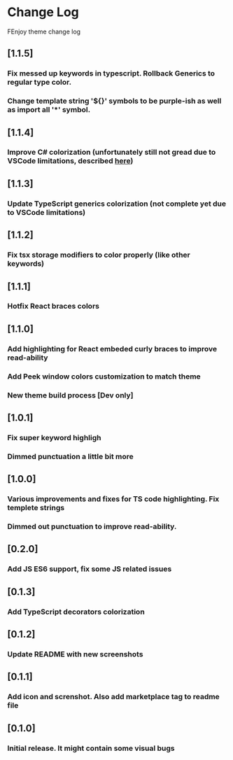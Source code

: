 # Change Log
FEnjoy theme change log

## [1.1.5]
### Fix messed up keywords in typescript. Rollback Generics to regular type color.
### Change template string '${}' symbols to be purple-ish as well as import all '*' symbol.

## [1.1.4]
### Improve C# colorization (unfortunately still not gread due to VSCode limitations, described [here](https://github.com/Microsoft/vscode/issues/585))

## [1.1.3]
### Update TypeScript generics colorization (not complete yet due to VSCode limitations)

## [1.1.2]
### Fix tsx storage modifiers to color properly (like other keywords)

## [1.1.1]
### Hotfix React braces colors

## [1.1.0]
### Add highlighting for React embeded curly braces to improve read-ability
### Add Peek window colors customization to match theme
### New theme build process [Dev only]

## [1.0.1]
### Fix super keyword highligh
### Dimmed punctuation a little bit more

## [1.0.0]
### Various improvements and fixes for TS code highlighting. Fix templete strings
### Dimmed out punctuation to improve read-ability.

## [0.2.0]
### Add JS ES6 support, fix some JS related issues

## [0.1.3]
### Add TypeScript decorators colorization

## [0.1.2]
### Update README with new screenshots

## [0.1.1]
### Add icon and screnshot. Also add marketplace tag to readme file

## [0.1.0]
### Initial release. It might contain some visual bugs